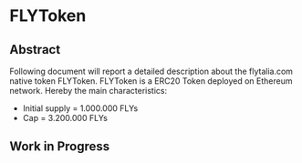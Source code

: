 # FLYToken

## Abstract
Following document will report a detailed description about the flytalia.com native token FLYToken.
FLYToken is a ERC20 Token deployed on Ethereum network.
Hereby the main characteristics:
* Initial supply = 1.000.000 FLYs
* Cap = 3.200.000 FLYs


## Work in Progress
